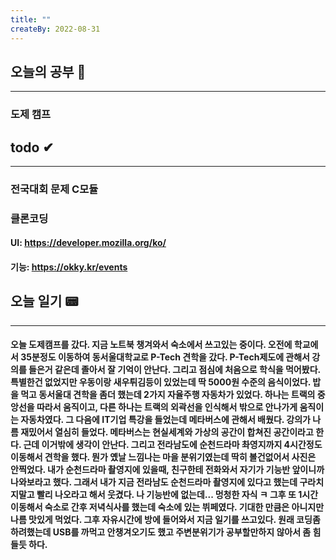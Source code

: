 ```yaml
---
title: ""
createBy: 2022-08-31
---
```

## 오늘의 공부 🎉
---
### 도제 캠프

## todo ✔
---
### 전국대회 문제 C모듈 
### 클론코딩
#### UI: https://developer.mozilla.org/ko/
#### 기능: https://okky.kr/events

## 오늘 일기 📟
---
#### 오늘 도제캠프를 갔다. 지금 노트북 챙겨와서 숙소에서 쓰고있는 중이다. 오전에 학교에서 35분정도 이동하여 동서울대학교로 P-Tech 견학을 갔다. P-Tech제도에 관해서 강의를 들은거 같은데 졸아서 잘 기억이 안난다. 그리고 점심에 처음으로 학식을 먹어봤다. 특별한건 없었지만 우동이랑 새우튀김등이 있었는데 딱 5000원 수준의 음식이었다. 밥을 먹고 동서울대 견학을 좀더 했는데 2가지 자율주행 자동차가 있었다. 하나는 트랙의 중앙선을 따라서 움직이고, 다른 하나는 트랙의 외곽선을 인식해서 밖으로 안나가게 움직이는 자동차였다. 그 다음에 IT기업 특강을 들었는데 메타버스에 관해서 배웠다. 강의가 나름 재밌어서 열심히 들었다. 메타버스는 현실세계와 가상의 공간이 합쳐진 공간이라고 한다. 근데 이거밖에 생각이 안난다. 그리고 전라남도에 순천드라마 촤영지까지 4시간정도 이동해서 견학을 했다. 뭔가 옜날 느낌나는 마을 분위기였는데 딱히 볼건없어서 사진은 안찍었다. 내가 순천드라마 촬영지에 있을때, 친구한테 전화와서 자기가 기능반 앞이니까 나와보라고 했다. 그래서 내가 지금 전라남도 순천드라마 촬영지에 있다고 했는데 구라치지말고 빨리 나오라고 해서 웃겼다. 나 기능반에 없는데... 멍청한 자식 ㅋ 그후 또 1시간 이동해서 숙소로 간후 저녁식사를 했는데 숙소에 있는 뷔페였다. 기대한 만큼은 아니지만 나름 맛있게 먹었다. 그후 자유시간에 방에 들어와서 지금 일기를 쓰고있다. 원래 코딩좀 하려했는데 USB를 까먹고 안챙겨오기도 했고 주변분위기가 공부할만하지 않아서 좀 힘들듯 하다.